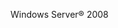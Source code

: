 <Token xmlns:xlink="http://www.w3.org/1999/xlink">Windows Server® 2008</Token>

<!--HONumber=Mar16_HO1-->


